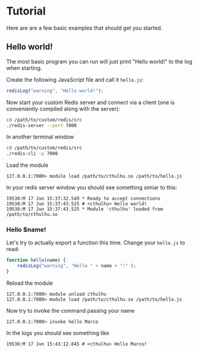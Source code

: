 # Tutorial

Here are are a few basic examples that should get you started.

## Hello world!

The most basic program you can run will just print "Hello world!" to the log when starting.

Create the following JavaScript file and call it `hello.js`:

```javascript
redisLog("warning", "Hello world!");
```

Now start your custom Redis server and connect via a client (one is conveniently compiled along with the server):

```sh
cd /path/to/custom/redis/src
./redis-server --port 7000
```

In another terminal window

```sh
cd /path/to/custom/redis/src
./redis-cli -p 7000
```

Load the module

```redis
127.0.0.1:7000> module load /path/to/cthulhu.so /path/to/hello.js
```

In your redis server window you should see something simiar to this:

```
19538:M 17 Jun 15:37:32.549 * Ready to accept connections
19538:M 17 Jun 15:37:43.525 # <cthulhu> Hello world!
19538:M 17 Jun 15:37:43.525 * Module 'cthulhu' loaded from /path/to/cthulhu.so
```

### Hello $name!

Let's try to actually export a function this time. Change your `hello.js` to read:

```javascript
function hello(name) {
    redisLog("warning", "Hello " + name + "!" );
}
```

Reload the module

```redis
127.0.0.1:7000> module unload cthulhu
127.0.0.1:7000> module load /path/to/cthulhu.so /path/to/hello.js
```

Now try to invoke the command passing your name

```redis
127.0.0.1:7000> invoke hello Marco
```

In the logs you should see something like

```
19538:M 17 Jun 15:43:12.845 # <cthulhu> Hello Marco!
```